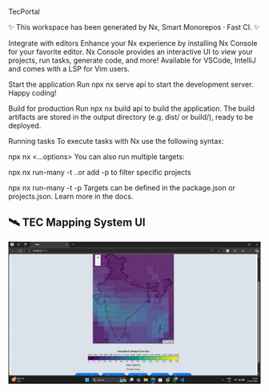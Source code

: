 TecPortal


✨ This workspace has been generated by Nx, Smart Monorepos · Fast CI. ✨

Integrate with editors
Enhance your Nx experience by installing Nx Console for your favorite editor. Nx Console provides an interactive UI to view your projects, run tasks, generate code, and more! Available for VSCode, IntelliJ and comes with a LSP for Vim users.

Start the application
Run npx nx serve api to start the development server. Happy coding!

Build for production
Run npx nx build api to build the application. The build artifacts are stored in the output directory (e.g. dist/ or build/), ready to be deployed.

Running tasks
To execute tasks with Nx use the following syntax:

npx nx <target> <project> <...options>
You can also run multiple targets:

npx nx run-many -t <target1> <target2>
..or add -p to filter specific projects

npx nx run-many -t <target1> <target2> -p <proj1> <proj2>
Targets can be defined in the package.json or projects.json. Learn more in the docs.

## 🛰️ TEC Mapping System UI

![TEC Mapping](https://raw.githubusercontent.com/hrishiauti2099/Project_Images/main/TEC_MAGE.jpg)
